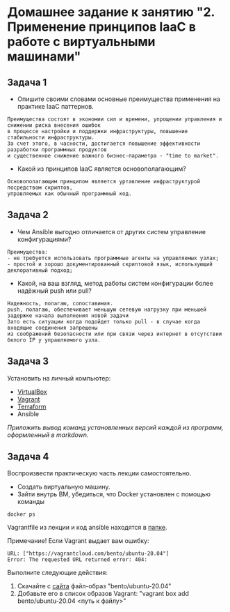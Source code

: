 
# Домашнее задание к занятию "2. Применение принципов IaaC в работе с виртуальными машинами"

## Задача 1

- Опишите своими словами основные преимущества применения на практике IaaC паттернов.
```
Преимущества состоят в экономии сил и времени, упрощении управления и снижении риска внесения ошибок 
в процессе настройки и поддержки инфраструктуры, повышение стабильности инфраструктуры. 
За счет этого, в часности, достигается повышение эффективности разработки программных продуктов 
и существенное снижение важного бизнес-параметра - "time to market".
```
- Какой из принципов IaaC является основополагающим?
```
Основополагающим принципом является уртавление инфраструктурой посредством скриптов, 
управляемых как обычный программный код.
```

## Задача 2

- Чем Ansible выгодно отличается от других систем управление конфигурациями?
```
Преимущества:
- не требуется использовать программные агенты на управляемых узлах;
- простой и хорошо документированный скриптовой язык, использующий деклоративный подход;
```

- Какой, на ваш взгляд, метод работы систем конфигурации более надёжный push или pull?
```
Надежность, полагаю, сопоставимая.
push, полагаю, обеспечивает меньшую сетевую нагрузку при меньшей задержке начала выполнения новой задачи
Зато есть ситуации когда подойдет только pull - в случае когда входящие соединения запрещены 
из соображений безопасности или при связи через интернет в отсутствии белого IP у управляемого узла. 
```


## Задача 3

Установить на личный компьютер:

- [VirtualBox](https://www.virtualbox.org/)
- [Vagrant](https://github.com/netology-code/devops-materials)
- [Terraform](https://github.com/netology-code/devops-materials/blob/master/README.md)
- Ansible

*Приложить вывод команд установленных версий каждой из программ, оформленный в markdown.*

## Задача 4 

Воспроизвести практическую часть лекции самостоятельно.

- Создать виртуальную машину.
- Зайти внутрь ВМ, убедиться, что Docker установлен с помощью команды
```
docker ps
```
Vagrantfile из лекции  и код ansible находятся в [папке](https://github.com/netology-code/virt-homeworks/tree/virt-11/05-virt-02-iaac/src).

Примечание! Если Vagrant выдает вам ошибку:
```
URL: ["https://vagrantcloud.com/bento/ubuntu-20.04"]     
Error: The requested URL returned error: 404:
```

Выполните следующие действия:
1. Скачайте с [сайта](https://app.vagrantup.com/bento/boxes/ubuntu-20.04) файл-образ "bento/ubuntu-20.04"
2. Добавьте его в список образов Vagrant: "vagrant box add bento/ubuntu-20.04 <путь к файлу>"
